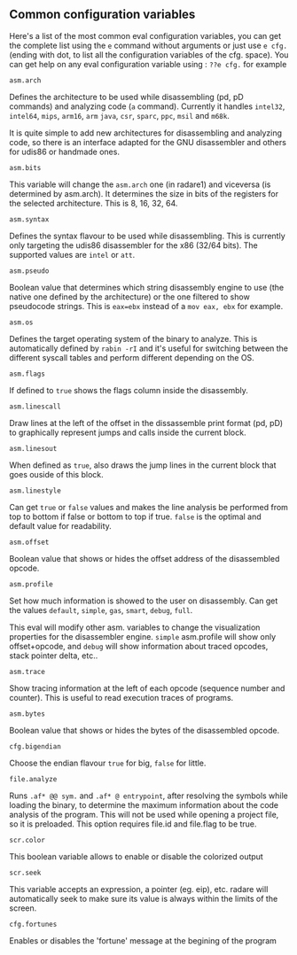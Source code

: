 ## Common configuration variables

Here's a list of the most common eval configuration variables, you can get the complete list using the `e` command without arguments or just use `e cfg.` (ending with dot, to list all the configuration variables of the cfg. space). You can get help on any eval configuration variable using : `??e cfg.` for example

    asm.arch
Defines the architecture to be used while disassembling (pd, pD commands) and analyzing code (`a` command). Currently it handles `intel32`, `intel64`, `mips`, `arm16`, `arm` `java`, `csr`, `sparc`, `ppc`, `msil` and `m68k`.

It is quite simple to add new architectures for disassembling and analyzing code, so there is an interface adapted for the GNU disassembler and others for udis86 or handmade ones.

    asm.bits
This variable will change the `asm.arch` one (in radare1) and viceversa (is determined by asm.arch). It determines the size in bits of the registers for the selected architecture. This is 8, 16, 32, 64.

    asm.syntax
Defines the syntax flavour to be used while disassembling. This is currently only targeting the udis86 disassembler for the x86 (32/64 bits). The supported values are `intel` or `att`.

    asm.pseudo
Boolean value that determines which string disassembly engine to use (the native one defined by the architecture) or the one filtered to show pseudocode strings. This is `eax=ebx` instead of a `mov eax, ebx` for example.

    asm.os
Defines the target operating system of the binary to analyze. This is automatically defined by `rabin -rI` and it's useful for switching between the different syscall tables and perform different depending on the OS.

    asm.flags
If defined to `true` shows the flags column inside the disassembly.

    asm.linescall
Draw lines at the left of the offset in the dissassemble print format (pd, pD) to graphically represent jumps and calls inside the current block.

    asm.linesout
When defined as `true`, also draws the jump lines in the current block that goes ouside of this block.

    asm.linestyle
Can get `true` or `false` values and makes the line analysis be performed from top to bottom if false or bottom to top if true. `false` is the optimal and default value for readability.

    asm.offset
Boolean value that shows or hides the offset address of the disassembled opcode.

    asm.profile
Set how much information is showed to the user on disassembly. Can get the values `default`, `simple`, `gas`, `smart`, `debug`, `full`.

This eval will modify other asm. variables to change the visualization properties for the disassembler engine. `simple` asm.profile will show only offset+opcode, and `debug` will show information about traced opcodes, stack pointer delta, etc..

    asm.trace
Show tracing information at the left of each opcode (sequence number and counter). This is useful to read execution traces of programs.

    asm.bytes
Boolean value that shows or hides the bytes of the disassembled opcode.

    cfg.bigendian
Choose the endian flavour `true` for big, `false` for little.

    file.analyze
Runs `.af* @@ sym.` and `.af* @ entrypoint`, after resolving the symbols while loading the binary, to determine the maximum information about the code analysis of the program. This will not be used while opening a project file, so it is preloaded. This option requires file.id and file.flag to be true.

    scr.color
This boolean variable allows to enable or disable the colorized output

    scr.seek
This variable accepts an expression, a pointer (eg. eip), etc. radare will automatically seek to make sure its value is always within the limits of the screen.

    cfg.fortunes
Enables or disables the 'fortune' message at the begining of the program
